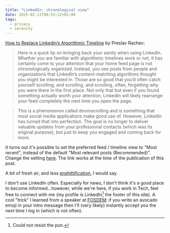 ```yaml
---
title: "LinkedIn: chronological view"
date: 2025-02-11T00:53:22+01:00
tags:
  - privacy
  - serenity
---
```


[How to Replace Linkedin’s Algorithmic Timeline](https://preslav.me/2025/01/28/howto-replace-linkedin-algorithmic-timeline/) by Preslav Rachev:

> Here is a quick tip on bringing back your sanity when using LinkedIn. Whether
> you are familiar with algorithmic timelines work or not, it has certainly come
> to your attention that your home feed page is not chronologically organized.
> Instead, you see posts from people and organizations that LinkedIn’s
> content-matching algorithms thought you might be interested in. Those are so
> good that you’d often catch yourself scrolling, and scrolling, and scrolling,
> often, forgetting why you were there in the first place. Not only that but
> even if you found something actually worth your attention, LinkedIn will
> likely rearrange your feed completely the next time you open the page.

> This is a phenomenon called doomscrolling and is something that most social
> media applications make good use of. However, LinkedIn has turned that into
> perfection. The goal is no longer to deliver valuable updates from your
> professional contacts (which was its original purpose), but just to keep you
> engaged and coming back for more.

It turns out it's possible to set the preferred feed / timeline view to "Most
recent", instead of the default "Most relevant posts (Recommended)". Change the
setting
[here](https://www.linkedin.com/mypreferences/d/settings/preferred-view). The
link works at the time of the publication of this post.

A bit of fresh air, and less
[enshittification](https://en.wikipedia.org/wiki/Enshittification), I would say.

I don't use LinkedIn often. Especially for news, I don't think it's a good place
to become informed...however, while we're here, if you work in Tech, feel free
to connect with me (my profile is LinkedIn[^1] the footer of this site). A cool
"trick" I learned from a speaker at [FOSDEM](https://fosdem.org/): if you write
an avocado emoji in your intro message then I'll (very likely) instantly accept
you the next time I log in (which is not often).

[^1]: Could not resist the pun.
